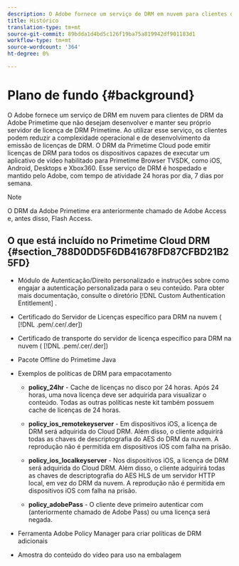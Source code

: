```yaml
---
description: O Adobe fornece um serviço de DRM em nuvem para clientes de DRM da Adobe Primetime que não desejam desenvolver e manter seu próprio servidor de licença de DRM Primetime. Ao utilizar esse serviço, os clientes podem reduzir a complexidade operacional e de desenvolvimento da emissão de licenças de DRM. O DRM da Primetime Cloud pode emitir licenças de DRM para todos os dispositivos capazes de executar um aplicativo de vídeo habilitado para Primetime Browser TVSDK, como iOS, Android, Desktops e Xbox360. Esse serviço de DRM é hospedado e mantido pelo Adobe, com tempo de atividade 24 horas por dia, 7 dias por semana.
title: Histórico
translation-type: tm+mt
source-git-commit: 89bdda1d4bd5c126f19ba75a819942df901183d1
workflow-type: tm+mt
source-wordcount: '364'
ht-degree: 0%

---
```



# Plano de fundo {#background}

O Adobe fornece um serviço de DRM em nuvem para clientes de DRM da Adobe Primetime que não desejam desenvolver e manter seu próprio servidor de licença de DRM Primetime. Ao utilizar esse serviço, os clientes podem reduzir a complexidade operacional e de desenvolvimento da emissão de licenças de DRM. O DRM da Primetime Cloud pode emitir licenças de DRM para todos os dispositivos capazes de executar um aplicativo de vídeo habilitado para Primetime Browser TVSDK, como iOS, Android, Desktops e Xbox360. Esse serviço de DRM é hospedado e mantido pelo Adobe, com tempo de atividade 24 horas por dia, 7 dias por semana.

>[!NOTE]
>
>O DRM da Adobe Primetime era anteriormente chamado de Adobe Access e, antes disso, Flash Access.

## O que está incluído no Primetime Cloud DRM {#section_788D0DD5F6DB41678FD87CFBD21B25FD}

* Módulo de Autenticação/Direito personalizado e instruções sobre como engajar a autenticação personalizada para o seu conteúdo. Para obter mais documentação, consulte o diretório [!DNL Custom Authentication Entitlement] .
* Certificado do Servidor de Licenças específico para DRM na nuvem ( [!DNL .pem/.cer/.der])

* Certificado de transporte do servidor de licença específico para DRM na nuvem ( [!DNL .pem/.cer/.der])

* Pacote Offline do Primetime Java
* Exemplos de políticas de DRM para empacotamento

   * **policy_24hr**  - Cache de licenças no disco por 24 horas. Após 24 horas, uma nova licença deve ser adquirida para visualizar o conteúdo. Todas as outras políticas neste kit também possuem cache de licenças de 24 horas.
   * **policy_ios_remotekeyserver**  - Em dispositivos iOS, a licença de DRM será adquirida do Cloud DRM. Além disso, o cliente adquirirá todas as chaves de descriptografia do AES do DRM da nuvem. A reprodução não é permitida em dispositivos iOS com falha na prisão.

   * **policy_ios_localkeyserver**  - Nos dispositivos iOS, a licença de DRM será adquirida do Cloud DRM. Além disso, o cliente adquirirá todas as chaves de descriptografia do AES HLS de um servidor HTTP local, em vez do DRM da nuvem. A reprodução não é permitida em dispositivos iOS com falha na prisão.

   * **policy_adobePass**  - O cliente deve primeiro autenticar com (anteriormente chamado de Adobe Pass) ou uma licença será negada.

* Ferramenta Adobe Policy Manager para criar políticas de DRM adicionais
* Amostra do conteúdo do vídeo para uso na embalagem

